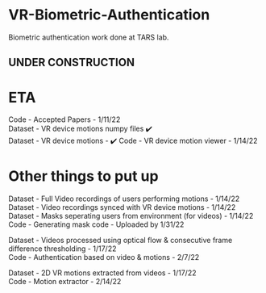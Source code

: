 # VR-Biometric-Authentication
Biometric authentication work done at TARS lab.

## UNDER CONSTRUCTION

# ETA
Code - Accepted Papers - 1/11/22  
Dataset - VR device motions numpy files ✔️  
Dataset - VR device motions - ✔️
Code - VR device motion viewer - 1/14/22  
# Other things to put up
Dataset - Full Video recordings of users performing motions - 1/14/22  
Dataset - Video recordings synced with VR device motions - 1/14/22  
Dataset - Masks seperating users from environment (for videos) - 1/14/22  
Code - Generating mask code - Uploaded by 1/31/22  

Dataset - Videos processed using optical flow & consecutive frame difference thresholding - 1/17/22  
Code - Authentication based on video & motions - 2/7/22  

Dataset - 2D VR motions extracted from videos - 1/17/22  
Code - Motion extractor - 2/14/22  
